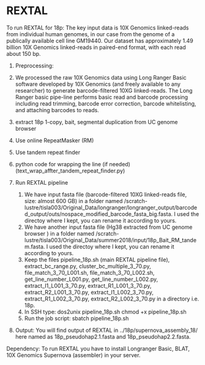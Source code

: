 # REXTAL
To run REXTAL for 18p:
The key input data is 10X Genomics linked-reads from individual human genomes, in our case from the genome of a publically available cell line GM19440. Our dataset has approximately 1.49 billion 10X Genomics linked-reads in paired-end format, with each read about 150 bp.
1) Preprocessing:
  1) We processed the raw 10X Genomics data using Long Ranger Basic software developed by 10X Genomics (and freely available to any researcher)     to generate barcode-filtered 10XG linked-reads. The Long Ranger basic pipe-line performs basic read and barcode processing including read       trimming, barcode error correction, barcode whitelisting, and attaching barcodes to reads.
  2) extract 18p 1-copy, bait, segmental duplication from UC genome browser
  3) Use online RepeatMasker (RM)
  4) Use tandem repeat finder
  5) python code for wrapping the line (if needed) (text_wrap_affter_tandem_repeat_finder.py)
  
  
 2) Run REXTAL pipeline
    1) We have input fasta file (barcode-filtered 10XG linked-reads file, size: almost 600 GB) in a folder named /scratch-lustre/tisla003/Original_Data/longranger/longranger_output/barcoded_output/outs/nospace_modified_barcode_fasta_big.fasta. I used the directoy where I kept, you can rename it according to yours.
    2) We have another input fasta file (Hg38 extracted from UC genome browser ) in a folder named /scratch-lustre/tisla003/Original_Data/summer2018/input/18p_Bait_RM_tandem.fasta. I used the directoy where I kept, you can rename it according to yours.
    3) Keep the files pipeline_18p.sh (main REXTAL pipeline file), extract_bc_range.py, cluster_bc_multiple_3_70.py, file_match_3_70_L001.sh, file_match_3_70_L002.sh, get_line_number_L001.py, get_line_number_L002.py, extract_I1_L001_3_70.py, extract_R1_L001_3_70.py, extract_R2_L001_3_70.py, extract_I1_L002_3_70.py,  extract_R1_L002_3_70.py,  extract_R2_L002_3_70.py in a directory i.e. 18p.
    4) In SSH type:
      dos2unix pipeline_18p.sh
      chmod +x pipeline_18p.sh
    5) Run the job script:
      sbatch pipeline_18p.sh
 
 3) Output: 
 You will find output of REXTAL in ../18p/supernova_assembly_18/ here named as 18p_pseudohap2.1.fasta and 18p_pseudohap2.2.fasta.
      
Dependency:
To run REXTAL you have to install Longranger Basic, BLAT, 10X Genomics Supernova (assembler) in your server.
  

